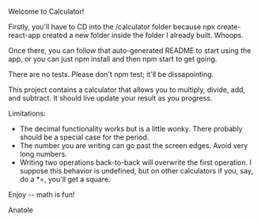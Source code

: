 Welcome to Calculator!

Firstly, you'll have to CD into the /calculator folder because npx create-react-app created a new folder inside the folder I already built. Whoops.

Once there, you can follow that auto-generated README to start using the app, or you can just npm install and then npm start to get going.

There are no tests. Please don't npm test; it'll be dissapointing.

This project contains a calculator that allows you to multiply, divide, add, and subtract. It should live update your result as you progress.

Limitations:

- The decimal functionality works but is a little wonky. There probably should be a special case for the period.
- The number you are writing can go past the screen edges. Avoid very long numbers.
- Writing two operations back-to-back will overwrite the first operation. I suppose this behavior is undefined, but on other calculators if you, say, do a \*=, you'll get a square.

Enjoy -- math is fun!

Anatole
